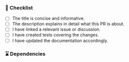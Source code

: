 <!-- ^ Please provide a concise and informative title. -->
<!-- ^ Don't put issue numbers in the title, do this in the PR description below. -->
<!-- ^ For example, instead of "Fixes #12345" use "Introduce new method to calculate 1 + 2". -->
<!-- v Describe your changes below in detail. -->
<!-- v Why is this change required? What problem does it solve? -->
<!-- v If this PR resolves an open issue, please link to it here. For example, "Fixes #12345". -->



### :memo: Checklist

<!-- Put an `x` in all the boxes that apply. -->

- [ ] The title is concise and informative.
- [ ] The description explains in detail what this PR is about.
- [ ] I have linked a relevant issue or discussion.
- [ ] I have created tests covering the changes.
- [ ] I have updated the documentation accordingly.

### :hourglass: Dependencies

<!-- List all open PRs that this PR logically depends on. For example, -->
<!-- - #12345: short description why this is a dependency -->
<!-- - #34567: ... -->


